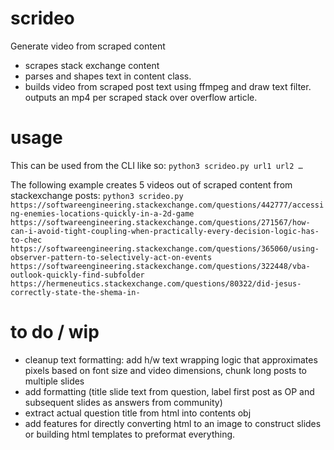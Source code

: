# scrideo
Generate video from scraped content

- scrapes stack exchange content 
- parses and shapes text in content class. 
- builds video from scraped post text using ffmpeg and draw text filter. outputs an mp4 per scraped stack over overflow article. 

# usage
This can be used from the CLI like so: 
`python3 scrideo.py url1 url2 …`

The following example creates 5 videos out of scraped content from stackexchange posts:
`python3 scrideo.py https://softwareengineering.stackexchange.com/questions/442777/accessing-enemies-locations-quickly-in-a-2d-game https://softwareengineering.stackexchange.com/questions/271567/how-can-i-avoid-tight-coupling-when-practically-every-decision-logic-has-to-chec https://softwareengineering.stackexchange.com/questions/365060/using-observer-pattern-to-selectively-act-on-events https://softwareengineering.stackexchange.com/questions/322448/vba-outlook-quickly-find-subfolder https://hermeneutics.stackexchange.com/questions/80322/did-jesus-correctly-state-the-shema-in-`

# to do / wip
- cleanup text formatting: add h/w text wrapping logic that approximates pixels based on font size and video dimensions, chunk long posts to multiple slides 
- add formatting (title slide text from question, label first post as OP and subsequent slides as answers from community)
- extract actual question title from html into contents obj
- add features for directly converting html to an image to construct slides or building html templates to preformat everything. 
